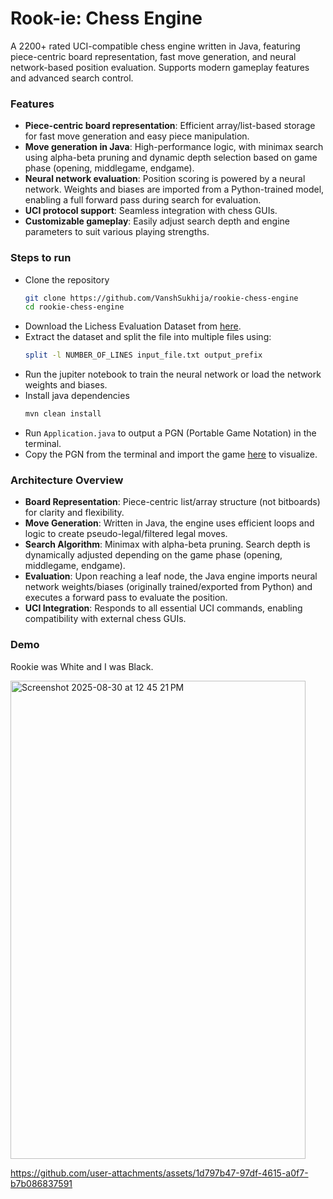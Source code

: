 # Rook-ie: Chess Engine
A 2200+ rated UCI-compatible chess engine written in Java, featuring piece-centric board representation, fast move generation, and neural network-based position evaluation. Supports modern gameplay features and advanced search control.

### Features
- __Piece-centric board representation__: Efficient array/list-based storage for fast move generation and easy piece manipulation.
- __Move generation in Java__: High-performance logic, with minimax search using alpha-beta pruning and dynamic depth selection based on game phase (opening, middlegame, endgame).
- __Neural network evaluation__: Position scoring is powered by a neural network. Weights and biases are imported from a Python-trained model, enabling a full forward pass during search for evaluation.
- __UCI protocol support__: Seamless integration with chess GUIs.
- __Customizable gameplay__: Easily adjust search depth and engine parameters to suit various playing strengths.

### Steps to run
- Clone the repository
  ```bash
  git clone https://github.com/VanshSukhija/rookie-chess-engine
  cd rookie-chess-engine
  ```
- Download the Lichess Evaluation Dataset from [here](https://database.lichess.org/lichess_db_eval.jsonl.zst).
- Extract the dataset and split the file into multiple files using:
  ```bash
  split -l NUMBER_OF_LINES input_file.txt output_prefix
  ```
- Run the jupiter notebook to train the neural network or load the network weights and biases.
- Install java dependencies
  ```bash
  mvn clean install
  ```
- Run `Application.java` to output a PGN (Portable Game Notation) in the terminal.
- Copy the PGN from the terminal and import the game [here](https://lichess.org/paste) to visualize.

### Architecture Overview
- __Board Representation__: Piece-centric list/array structure (not bitboards) for clarity and flexibility.
- __Move Generation__: Written in Java, the engine uses efficient loops and logic to create pseudo-legal/filtered legal moves.
- __Search Algorithm__: Minimax with alpha-beta pruning. Search depth is dynamically adjusted depending on the game phase (opening, middlegame, endgame).
- __Evaluation__: Upon reaching a leaf node, the Java engine imports neural network weights/biases (originally trained/exported from Python) and executes a forward pass to evaluate the position.
- __UCI Integration__: Responds to all essential UCI commands, enabling compatibility with external chess GUIs.

### Demo
Rookie was White and I was Black.

<img width="472" height="765" alt="Screenshot 2025-08-30 at 12 45 21 PM" src="https://github.com/user-attachments/assets/17a36d19-60ad-4231-8b24-d7b7bfc1c2a8" />


https://github.com/user-attachments/assets/1d797b47-97df-4615-a0f7-b7b086837591


